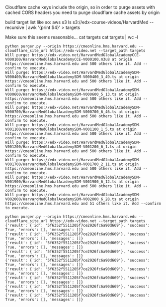 
Cloudflare cache keys include the origin, so in order to purge assets with cached CORS headers you need to 
purge cloudflare cache assets by origin



build target list like so:
aws s3 ls s3://edx-course-videos/HarvardMed --recursive | awk '{print $4}' > targets

Make sure this seems reasonable...
cat targets
cat targets | wc -l

    python purger.py --origin https://cmeonline.hms.harvard.edu --cloudflare_site_url https://edx-video.net --target_path targets
    Will purge: https://edx-video.net/HarvardMedGlobalAcademyCCE-V000100/HarvardMedGlobalAcademyCCE-V000100.m3u8 at origin   https://cmeonline.hms.harvard.edu and 500 others like it. Add --confirm to execute.
    Will purge: https://edx-video.net/HarvardMedGlobalAcademySDM-V000400/HarvardMedGlobalAcademySDM-V000400_3_49.ts at origin   https://cmeonline.hms.harvard.edu and 500 others like it. Add --confirm to execute.
    Will purge: https://edx-video.net/HarvardMedGlobalAcademySDM-V000600/HarvardMedGlobalAcademySDM-V000600_5_13.ts at origin https://cmeonline.hms.harvard.edu and 500 others like it. Add --confirm to execute.
    Will purge: https://edx-video.net/HarvardMedGlobalAcademySDM-V000700/HarvardMedGlobalAcademySDM-V000700_6_46.ts at origin https://cmeonline.hms.harvard.edu and 500 others like it. Add --confirm to execute.
    Will purge: https://edx-video.net/HarvardMedGlobalAcademySDM-V001100/HarvardMedGlobalAcademySDM-V001100_1_5.ts at origin https://cmeonline.hms.harvard.edu and 500 others like it. Add --confirm to execute.
    Will purge: https://edx-video.net/HarvardMedGlobalAcademySDM-V001200/HarvardMedGlobalAcademySDM-V001200_6_1.ts at origin https://cmeonline.hms.harvard.edu and 500 others like it. Add --confirm to execute.
    Will purge: https://edx-video.net/HarvardMedGlobalAcademySDM-V001700/HarvardMedGlobalAcademySDM-V001700_2_11.ts at origin https://cmeonline.hms.harvard.edu and 500 others like it. Add --confirm to execute.
    Will purge: https://edx-video.net/HarvardMedGlobalAcademySDM-V001900/HarvardMedGlobalAcademySDM-V001900_6_12.ts at origin https://cmeonline.hms.harvard.edu and 500 others like it. Add --confirm to execute.
    Will purge: https://edx-video.net/HarvardMedGlobalAcademySDM-V002000/HarvardMedGlobalAcademySDM-V002000_6_28.ts at origin https://cmeonline.hms.harvard.edu and 51 others like it. Add --confirm to execute.

    python purger.py --origin https://cmeonline.hms.harvard.edu --cloudflare_site_url https://edx-video.net --target_path targets
    {'result': {'id': '5f6352f5511205f7ce2926fc6a90d669'}, 'success': True, 'errors': [], 'messages': []}
    {'result': {'id': '5f6352f5511205f7ce2926fc6a90d669'}, 'success': True, 'errors': [], 'messages': []}
    {'result': {'id': '5f6352f5511205f7ce2926fc6a90d669'}, 'success': True, 'errors': [], 'messages': []}
    {'result': {'id': '5f6352f5511205f7ce2926fc6a90d669'}, 'success': True, 'errors': [], 'messages': []}
    {'result': {'id': '5f6352f5511205f7ce2926fc6a90d669'}, 'success': True, 'errors': [], 'messages': []}
    {'result': {'id': '5f6352f5511205f7ce2926fc6a90d669'}, 'success': True, 'errors': [], 'messages': []}
    {'result': {'id': '5f6352f5511205f7ce2926fc6a90d669'}, 'success': True, 'errors': [], 'messages': []}
    {'result': {'id': '5f6352f5511205f7ce2926fc6a90d669'}, 'success': True, 'errors': [], 'messages': []}
    {'result': {'id': '5f6352f5511205f7ce2926fc6a90d669'}, 'success': True, 'errors': [], 'messages': []}
